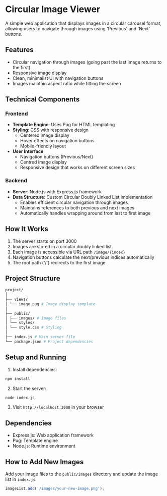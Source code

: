 # Circular Image Viewer

A simple web application that displays images in a circular carousel format, allowing users to navigate through images using 'Previous' and 'Next' buttons.

## Features
- Circular navigation through images (going past the last image returns to the first)
- Responsive image display
- Clean, minimalist UI with navigation buttons
- Images maintain aspect ratio while fitting the screen

## Technical Components

### Frontend
- **Template Engine**: Uses Pug for HTML templating
- **Styling**: CSS with responsive design
  - Centered image display
  - Hover effects on navigation buttons
  - Mobile-friendly layout
- **User Interface**:
  - Navigation buttons (Previous/Next)
  - Centred image display
  - Responsive design that works on different screen sizes

### Backend
- **Server**: Node.js with Express.js framework
- **Data Structure**: Custom Circular Doubly Linked List implementation
  - Enables efficient circular navigation through images
  - Maintains references to both previous and next images
  - Automatically handles wrapping around from last to first image

## How It Works
1. The server starts on port 3000
2. Images are stored in a circular doubly linked list
3. Each image is accessible via URL path `/image/{index}`
4. Navigation buttons calculate the next/previous indices automatically
5. The root path ('/') redirects to the first image

## Project Structure

```bash
project/
│
├── views/
│ └── image.pug # Image display template
│
├── public/
│ ├── images/ # Image files
│ └── styles/
│ └── style.css # Styling
│
├── index.js # Main server file
└── package.json # Project dependencies
```


## Setup and Running

1. Install dependencies:
```bash
npm install
```
2. Start the server:

```bash
node index.js
```

3. Visit `http://localhost:3000` in your browser
## Dependencies
- Express.js: Web application framework
- Pug: Template engine
- Node.js: Runtime environment
## How to Add New Images
Add your image files to the `public/images` directory and update the image list in `index.js`:

```javascript
imageList.add('/images/your-new-image.png');
```

